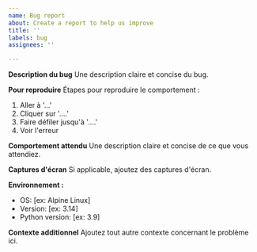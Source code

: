 ```yaml
---
name: Bug report
about: Create a report to help us improve
title: ''
labels: bug
assignees: ''

---
```


**Description du bug**
Une description claire et concise du bug.

**Pour reproduire**
Étapes pour reproduire le comportement :
1. Aller à '...'
2. Cliquer sur '....'
3. Faire défiler jusqu'à '....'
4. Voir l'erreur

**Comportement attendu**
Une description claire et concise de ce que vous attendiez.

**Captures d'écran**
Si applicable, ajoutez des captures d'écran.

**Environnement :**
 - OS: [ex: Alpine Linux]
 - Version: [ex: 3.14]
 - Python version: [ex: 3.9]

**Contexte additionnel**
Ajoutez tout autre contexte concernant le problème ici.
